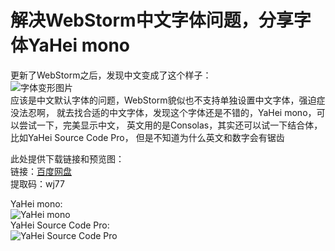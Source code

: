 # 解决WebStorm中文字体问题，分享字体YaHei mono
更新了WebStorm之后，发现中文变成了这个样子：  
![字体变形图片](/img/diary/4-1.png)   
应该是中文默认字体的问题，WebStorm貌似也不支持单独设置中文字体，强迫症没法忍啊，
就去找合适的中文字体，发现这个字体还是不错的，YaHei mono，可以尝试一下，完美显示中文，
英文用的是Consolas，其实还可以试一下结合体，比如YaHei Source Code Pro，
但是不知道为什么英文和数字会有锯齿

此处提供下载链接和预览图：   
链接：[百度网盘](https://pan.baidu.com/s/1c-CCyfCdn9YUnbBO-IoIcg)  
提取码：wj77 

YaHei mono:     
![YaHei mono](/img/diary/4-2.png)   
YaHei Source Code Pro:  
![YaHei Source Code Pro](/img/diary/4-3.png)
